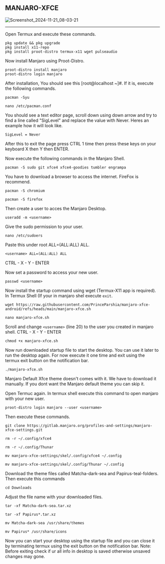 ## MANJARO-XFCE
![Screenshot_2024-11-21_08-03-21](https://github.com/user-attachments/assets/762326c2-71d5-4dd9-9a12-a056a02fcd66)


---
Open Termux and execute these commands.
```
pkg update && pkg upgrade
pkg install x11-repo
pkg install proot-distro termux-x11 wget pulseaudio
```
Now install Manjaro using Proot-Distro.
```
proot-distro install manjaro
proot-distro login manjaro
```
After installation, You should see this [root@localhost ~]#. If it is, execute the following commands.
```
pacman -Syu
```
```
nano /etc/pacman.conf
```
You should see a text editor page, scroll down using down arrow and try to find a line called "SigLevel" and replace the value with Never. Heres an example how it will look like.
```
SigLevel = Never
```
After this to exit the page press CTRL 1 time then press these keys on your keyboard X then Y then ENTER.

Now execute the following commands in the Manjaro Shell.
```
pacman -S sudo git xfce4 xfce4-goodies tumbler engrampa
```
You have to download a browser to access the internet. FireFox is recommend.
```
pacman -S chromium
```
```
pacman -S firefox
```
Then create a user to acces the Manjaro Desktop.
```
useradd -m <username>
```
Give the sudo permission to your user.
```
nano /etc/sudoers
```
Paste this under root ALL=(ALL:ALL) ALL.
```
<username> ALL=(ALL:ALL) ALL
```
CTRL - X - Y - ENTER

Now set a password to access your new user.
```
passwd <username>
```
Now install the startup command using wget (Termux-X11 app is required). In Termux Shell (If your in manjaro shel execute ```exit```.
```
wget https://raw.githubusercontent.com/PrinceParshia/manjaro-xfce-android/refs/heads/main/manjaro-xfce.sh
```
```
nano manjaro-xfce.sh
```
Scroll and change ```<username>``` (line 20) to the user you created in manjaro shell.
CTRL - X - Y - ENTER
```
chmod +x manjaro-xfce.sh
```
Now run downloaded startup file to start the desktop. You can use it later to run the desktop again. For now execute it one time and exit using the termux exit button on the notification bar.
```
./manjaro-xfce.sh
```
Manjaro Default Xfce theme doesn't comes with it. We have to download it manually. If you dont want the Manjaro default theme you can skip it.

Open Termuc again. In termux shell execute this command to open manjaro with your new user.
```
proot-distro login manjaro --user <username>
```
Then execute these commands.
```
git clone https://gitlab.manjaro.org/profiles-and-settings/manjaro-xfce-settings.git
```
```
rm -r ~/.config/xfce4
```
```
rm -r ~/.config/Thunar
```
```
mv manjaro-xfce-settings/skel/.config/xfce4 ~/.config
```
```
mv manjaro-xfce-settings/skel/.config/Thunar ~/.config
```
Download the theme files called Matcha-dark-sea and Papirus-teal-folders.
Then execute this commands 
```
cd Downloads
```
Adjust the file name with your downloaded files.
```
tar -xf Matcha-dark-sea.tar.xz
```
```
tar -xf Papirus*.tar.xz
```
```
mv Matcha-dark-sea /usr/share/themes
```
```
mv Papirus* /usr/share/icons
```

Now you can start your desktop using the startup file and you can close it by terminating termux using the exit button on the notification bar. 
Note: Before exiting check if ur all info in desktop is saved otherwise unsaved changes may gone.
